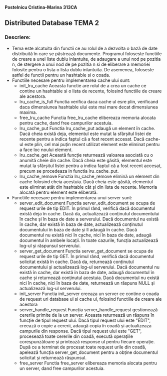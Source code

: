 **Postelnicu Cristina-Marina**
**313CA**

## Distributed Database TEMA 2 ##

### Descriere:

* Tema este alcatuita din functii ce au rolul de a dezvolta o bază de date
distribuită în care se păstrează documente. Programul foloseste functiile
de creare a unei liste dublu inlantuite, de adaugare a unui nod pe pozitia n,
de stergere a unui nod de pe pozitia n si de eliberare a memoriei folosite 
pentru o lista o lista dublu inlantuita. De asemenea, foloseste astfel de
functii pentru un hashtable si o coada.
* Functiile necesare pentru implementarea cache ului sunt:
    * init_lru_cache
        Aceasta functie are rolul de a crea un cache ce contine un hashtable
    si o lista de recente, folosind functiile de creare ale acestora.
    * lru_cache_is_full
        Functia verifica daca cache ul esre plin, verificand daca dimensiunea
    hashtable ului este mai mare decat dimensiunea maxima.
    * free_lru_cache
        Functia free_lru_cache elibereaza memoria alocata pentru cache, dand
    free campurilor acestuia.
    * lru_cache_put
        Functia lru_cache_put adaugă un element în cache. Dacă cheia există
    deja, elementul este mutat la sfârșitul listei de recente pentru a indica
    faptul că a fost recent accesat. Dacă cache-ul este plin, cel mai puțin
    recent utilizat element este eliminat pentru a face loc noului element.
    * lru_cache_get
        Această funcție returnează valoarea asociată cu o anumită cheie din
    cache. Dacă cheia este găsită, elementul este mutat la sfârșitul listei
    pentru a indica faptul că a fost recent accesat, precum se procedeaza
    in functia lru_cache_put.
    * lru_cache_remove
        Functia lru_cache_remove elimină un element din cache folosind cheia
    acestuia. Dacă cheia este găsită, elementul este eliminat atât din
    hashtable cât și din lista de recente. Memoria alocată pentru element
    este eliberată.
* Functiile necesare pentru implementarea unui server sunt:
    * server_edit_document
        Functia server_edit_document se ocupa de request urile de tip EDIT.
    În primul rând, verifică dacă documentul există deja în cache. Dacă da,
    actualizează conținutul documentului în cache și în baza de date a 
    serverului. Dacă documentul nu există în cache, dar există în baza de date,
    actualizează conținutul documentului în baza de date și îl adaugă în cache.
    Dacă documentul nu există nici în cache, nici în baza de date, adaugă
    documentul în ambele locații. În toate cazurile, funcția actualizează
    log-ul și răspunsul serverului.
    * server_get_document
        Functia server_get_document se ocupa de request urile de tip GET.
    În primul rând, verifică dacă documentul solicitat există în cache. Dacă
    da, returnează conținutul documentului și actualizează log-ul serverului.
    Dacă documentul nu există în cache, dar există în baza de date, adaugă
    documentul în cache și returnează conținutul acestuia. Dacă documentul
    nu există nici în cache, nici în baza de date, returnează un răspuns NULL
    și actualizează log-ul serverului.
    * init_server
        Functia init_server creeaza un server ce contine o coada de request uri
    database ul si cache ul, folosind functiile de creare ale acestora
    * server_handle_request
        Funcția server_handle_request gestionează cererile primite de la un
    server. Aceasta returnează un răspuns în funcție de tipul request ului.
    Dacă tipul request ului  este "EDIT", creează o copie a cererii, adaugă
    copia în coadă și actualizeaza campurile din response. Dacă tipul request
    ului este "GET", procesează toate cererile din coadă, execută operațiile
    corespunzătoare și printează response ul pentru fiecare operație. După ce a
    terminat de procesat toate request urile din coadă, apelează funcția
    server_get_document pentru a obține documentul solicitat și returnează
    răspunsul.
    * free_server
        Functia free_server elibereaza memoria alocata pentru un server, dand
    free campurilor acestuia.
